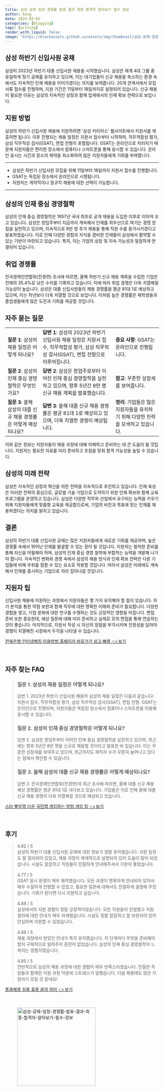 ```yaml
---
title: 삼성 공채 일정 경쟁률 발표 결과 최종 합격자 알아보기 필수 정보
author: bing
date: 2025-02-02
categories: [Blogging]
tags: [writing]
render_with_liquid: false
image: 'https://blackassets.github.io/assets/img/thumbnail/삼성-공채-일정-경쟁률-발표-결과-최종-합격자-알아보기-필수-정보.webp'
---
```



<h2 id='삼성_하반기_신입사원_공채'>삼성 하반기 신입사원 공채</h2>

<p>삼성이 2023년 하반기 대졸 신입사원 채용을 시작했습니다. 삼성은 재계 4대 그룹 중 유일하게 정기 공채를 유지하고 있으며, 이는 대기업들이 신규 채용을 축소하는 환경 속에서도 지속적인 인재 채용을 이어가겠다는 의지를 보여줍니다. 20개 관계사에서 모집 서류 접수를 진행하며, 지원 기간은 11일부터 18일까지로 설정되어 있습니다. 신규 채용이 필요한 이유는 삼성의 지속적인 성장과 함께 업계에서의 인재 확보 전략으로 보입니다.</p>

<h2 id='지원_방법'>지원 방법</h2>

<p>삼성의 하반기 신입사원 채용에 지원하려면 '삼성 커리어스' 웹사이트에서 지원서를 제출하면 됩니다. 이후 진행되는 채용 일정은 지원서 접수부터 시작하여, 직무적합성 평가, 삼성 직무적성 검사(GSAT), 면접 전형이 포함됩니다. GSAT는 온라인으로 치러지기 때문에 지원자들은 편리한 장소에서 컴퓨터나 스마트폰을 통해 응시할 수 있습니다. 온라인 응시는 시간과 장소의 제약을 최소화하여 많은 지원자들에게 기회를 부여합니다.</p>

<hr />

<ul>
    <li>삼성은 하반기 신입사원 모집을 위해 11일부터 18일까지 지원서 접수를 진행합니다.</li>
    <li>GSAT는 독립된 장소에서 온라인으로 시행됩니다.</li>
    <li>지원자는 계약직이나 정규직 채용에 대한 선택이 가능합니다.</li>
</ul>

<hr />

<h2 id='삼성의_인재_중심_경영철학'>삼성의 인재 중심 경영철학</h2>

<p>삼성의 인재 중심 경영철학은 1957년 국내 최초로 공개 채용을 도입한 이후로 이어져 오고 있습니다. 삼성은 창업주부터 지금까지 계속해서 인재를 최우선으로 여기는 경영 방침을 실천하고 있으며, 지속적으로 8만 명 추가 채용을 통해 직원 수를 증가시키겠다고 발표하였습니다. 이로 인해 다양한 경험과 지식을 겸비한 인재들이 삼성에서 활약할 수 있는 기반이 마련되고 있습니다. 특히, 이는 기업의 성장 및 지속 가능성과 밀접하게 연결되어 있습니다.</p>

<h2 id='취업_경쟁률'>취업 경쟁률</h2>

<p>전국경제인연합회(전경련) 조사에 따르면, 올해 하반기 신규 채용 계획을 수립한 기업은 전체의 35.4%로 낮은 수치를 기록하고 있습니다. 이에 따라 취업 경쟁은 더욱 치열해질 가능성이 높습니다. 삼성은 대졸 신입사원들의 채용 경쟁률을 평균 81대 1로 예상하고 있으며, 이는 작년보다 더욱 치열할 것으로 보입니다. 이처럼 높은 경쟁률은 재학생들과 졸업생들에게 많은 도전과 기회를 제공할 것입니다.</p>

<h2 id='자주_묻는_질문'>자주 묻는 질문</h2>

<table>
    <tr>
        <td><b>질문 1</b>: 삼성의 채용 일정은 어떻게 되나요?</td>
        <td><b>답변 1</b>: 삼성의 2023년 하반기 신입사원 채용 일정은 지원서 접수, 직무적합성 평가, 삼성 직무적성 검사(GSAT), 면접 전형으로 이루어집니다.</td>
        <td><b>중요 사항</b>: GSAT는 온라인으로 진행됩니다.</td>
    </tr>
    <tr>
        <td><b>질문 2</b>: 삼성의 인재 중심 경영철학은 무엇인가요?</td>
        <td><b>답변 2</b>: 삼성은 창업주로부터 이어진 인재 중심 경영철학을 실천하고 있으며, 향후 5년간 8만 명 신규 채용 계획을 발표했습니다.</td>
        <td><b>참고</b>: 꾸준한 성장세를 보여줍니다.</td>
    </tr>
    <tr>
        <td><b>질문 3</b>: 올해 삼성의 대졸 신규 채용 경쟁률은 어떻게 예상되나요?</td>
        <td><b>답변 3</b>: 올해 대졸 신규 채용 경쟁률은 평균 81대 1로 예상되고 있으며, 더욱 치열한 경쟁이 예상됩니다.</td>
        <td><b>정리</b>: 기업들은 많은 지원자들을 유치하기 위해 다양한 전략을 모색하고 있습니다.</td>
    </tr>
</table>

<p>이와 같은 정보는 지원자들이 채용 과정에 대해 이해하고 준비하는 데 큰 도움이 될 것입니다. 지원자는 필요한 자료를 미리 준비하고 초점을 맞춰 합격 가능성을 높일 수 있습니다.</p>

<h2 id='삼성의_미래_전략'>삼성의 미래 전략</h2>

<p>삼성은 지속적인 성장과 혁신을 위한 전략을 지속적으로 추진하고 있습니다. 인재 육성은 이러한 전략의 중심으로, 글로벌 기술 기업으로 도약하기 위한 인재 확보와 함께 교육 프로그램을 운영하고 있습니다. 삼성은 다양한 직무와 산업에서 요구되는 능력을 키우기 위해 지원자들에게 맞춤형 교육을 제공함으로써, 기업의 비전과 목표에 맞는 인재를 채용하겠다는 의지를 밝히고 있습니다.</p>

<h2 id='결론'>결론</h2>

<p>삼성의 하반기 대졸 신입사원 공채는 많은 지원자들에게 새로운 기회를 제공하며, 높은 경쟁률 속에서 뛰어난 인재를 발굴할 수 있는 장이 될 것입니다. 지원자는 철저한 준비를 통해 자신을 어필해야 하며, 삼성의 인재 중심 경영 철학에 부합하는 능력을 개발해 나가야 합니다. 지속적인 변화와 경쟁 속에서 삼성의 채용 방식과 인재 확보 전략은 다른 기업들에 비해 우위를 점할 수 있는 요소로 작용할 것입니다. 따라서 삼성은 미래에도 계속해서 인재를 중시하는 기업으로 자리 잡아나갈 것입니다.</p>

<h2 id='지원자_팁'>지원자 팁</h2>

<p>신입사원 채용에 지원하는 과정에서 지원자들은 몇 가지 유의해야 할 점이 있습니다. 자기 분석을 통한 약점 보완과 함께 직무에 대한 명확한 이해와 준비가 필요합니다. 다양한 경험을 쌓고, 기업 문화에 대한 연구를 수행하는 것도 긍정적인 영향을 미칩니다. 면접 준비 또한 중요한데, 예상 질문에 대해 미리 준비하고 실제로 모의 면접을 통해 연습하는 것이 좋습니다. 마지막으로, 지원서 작성 시 자신의 장점을 부각시키며 진정성을 담아야 경쟁이 치열해진 시장에서 두각을 나타낼 수 있습니다.</p>


<p><a class="click-button" title="전북은행 인터넷뱅킹 이용방법 홈페이지 바로가기 쉽고 빠름" href="https://blackassets.github.io/posts/%EC%A0%84%EB%B6%81%EC%9D%80%ED%96%89-%EC%9D%B8%ED%84%B0%EB%84%B7%EB%B1%85%ED%82%B9-%EC%9D%B4%EC%9A%A9%EB%B0%A9%EB%B2%95-%ED%99%88%ED%8E%98%EC%9D%B4%EC%A7%80-%EB%B0%94%EB%A1%9C%EA%B0%80%EA%B8%B0-%EC%89%BD%EA%B3%A0-%EB%B9%A0%EB%A6%84/" rel="dofollow">전북은행 인터넷뱅킹 이용방법 홈페이지 바로가기 쉽고 빠름 👈 보기</a></p><br>
<h2 id='자주_찾는_FAQ'>자주 찾는 FAQ</h2>
<div itemscope="" itemtype="https://schema.org/FAQPage">
<blockquote>
<div itemscope="" itemprop="mainEntity" itemtype="https://schema.org/Question">
<h3 itemprop="name">질문 1. 삼성의 채용 일정은 어떻게 되나요?</h3>
<div itemscope="" itemprop="acceptedAnswer" itemtype="https://schema.org/Answer">
<span itemprop="text">
<p>답변 1. 2023년 하반기 신입사원 채용의 삼성의 채용 일정은 다음과 같습니다: 지원서 접수, 직무적합성 평가, 삼성 직무적성 검사(GSAT), 면접 전형. GSAT는 온라인으로 진행되며, 지원자들은 독립된 장소에서 컴퓨터나 스마트폰을 이용해 응시할 수 있습니다.</p>
</span>
</div>
</div>
<div itemscope="" itemprop="mainEntity" itemtype="https://schema.org/Question">
<h3 itemprop="name">질문 2. 삼성의 인재 중심 경영철학은 어떻게 되나요?</h3>
<div itemscope="" itemprop="acceptedAnswer" itemtype="https://schema.org/Answer">
<span itemprop="text">
<p>답변 2. 삼성은 창업주부터 이어진 인재 중심 경영철학을 실천하고 있으며, 최근에는 향후 5년간 8만 명을 신규로 채용할 것이라고 발표한 바 있습니다. 이는 꾸준한 성장세를 보여주고 있으며, 최근까지도 재직자 수가 꾸준히 늘어나고 있다는 점에서 확인할 수 있습니다.</p>
</span>
</div>
</div>
<div itemscope="" itemprop="mainEntity" itemtype="https://schema.org/Question">
<h3 itemprop="name">질문 3. 올해 삼성의 대졸 신규 채용 경쟁률은 어떻게 예상되나요?</h3>
<div itemscope="" itemprop="acceptedAnswer" itemtype="https://schema.org/Answer">
<span itemprop="text">
<p>답변 3. 전국경제인연합회(전경련)의 최근 조사에 따르면, 올해 대졸 신규 채용 예상 경쟁률은 평균 81대 1로 내다보고 있습니다. 기업들은 이로 인해 올해 대졸 신규 채용 경쟁이 더욱 치열해질 것으로 예상되고 있습니다.</p>
</span>
</div>
</div>
</blockquote>
</div>
<p><a class="click-button" title="스타 빨무맵 다운 국민맵 게임하는 방법 게임 팁" href="https://blackassets.github.io/posts/%EC%8A%A4%ED%83%80-%EB%B9%A8%EB%AC%B4%EB%A7%B5-%EB%8B%A4%EC%9A%B4-%EA%B5%AD%EB%AF%BC%EB%A7%B5-%EA%B2%8C%EC%9E%84%ED%95%98%EB%8A%94-%EB%B0%A9%EB%B2%95-%EA%B2%8C%EC%9E%84-%ED%8C%81/" rel="dofollow">스타 빨무맵 다운 국민맵 게임하는 방법 게임 팁 👈 보기</a></p><br>
<h2 id='후기'>후기</h2>
<div itemscope itemtype="https://schema.org/Product">
  <blockquote>
  <div itemprop="review" itemscope itemtype="https://schema.org/Review">
      <div itemprop="reviewRating" itemscope itemtype="https://schema.org/Rating"> <span itemprop="ratingValue">4.82</span> / <span itemprop="bestRating">5</span> </div>
      <span itemprop="reviewBody">삼성의 하반기 대졸 신입사원 공채에 대한 정보가 정말 유익했습니다. 지원 일정도 잘 정리되어 있었고, 채용 과정이 체계적으로 설명되어 있어 도움이 많이 되었습니다. 시설도 깔끔하고 직원들이 친절하게 안내해주셔서 기분이 좋았습니다.</span>
  </div>
  <br>
  <div itemprop="review" itemscope itemtype="https://schema.org/Review">
      <div itemprop="reviewRating" itemscope itemtype="https://schema.org/Rating"> <span itemprop="ratingValue">4.77</span> / <span itemprop="bestRating">5</span> </div>
      <span itemprop="reviewBody">GSAT 응시 환경이 매우 쾌적했습니다. 모든 과정이 명확하게 안내되어 있어서 매우 수월하게 진행할 수 있었고, 필요한 질문에 대해서도 친절하게 설명해 주었습니다. 기회가 된다면 다시 지원하고 싶습니다.</span>
  </div>
  <br>
  <div itemprop="review" itemscope itemtype="https://schema.org/Review">
      <div itemprop="reviewRating" itemscope itemtype="https://schema.org/Rating"> <span itemprop="ratingValue">4.88</span> / <span itemprop="bestRating">5</span> </div>
      <span itemprop="reviewBody">삼성에서의 지원 경험이 정말 긍정적이었습니다. 모든 직원들이 친절했고 지원 절차에 대한 안내가 매우 자세했습니다. 시설도 정말 깔끔하고 잘 보완되어 있어 안심하며 지원할 수 있었습니다.</span>
  </div>
  <br>
  <div itemprop="review" itemscope itemtype="https://schema.org/Review">
      <div itemprop="reviewRating" itemscope itemtype="https://schema.org/Rating"> <span itemprop="ratingValue">4.86</span> / <span itemprop="bestRating">5</span> </div>
      <span itemprop="reviewBody">채용 과정에서 받았던 안내가 특히 유익했습니다. 각 단계마다 무엇을 준비해야 할지 구체적으로 알려주어 혼란이 없었습니다. 삼성의 인재 중심 경영철학이 느껴지는 경험이었습니다.</span>
  </div>
  <br>
  <div itemprop="review" itemscope itemtype="https://schema.org/Review">
      <div itemprop="reviewRating" itemscope itemtype="https://schema.org/Rating"> <span itemprop="ratingValue">4.85</span> / <span itemprop="bestRating">5</span> </div>
      <span itemprop="reviewBody">전반적으로 삼성의 채용 과정에 대한 경험이 매우 만족스러웠습니다. 친절한 직원들과 함께한 지원 과정 덕분에 스트레스가 덜했습니다. 다음 채용에도 많은 지원자가 모일 것 같네요!</span>
  </div>
  </blockquote>
</div>
<p><a class="click-button" title="똥꿈해몽 길몽 흉몽 꿈의 의미" href="https://blackassets.github.io/posts/%EB%98%A5%EA%BF%88%ED%95%B4%EB%AA%BD-%EA%B8%B8%EB%AA%BD-%ED%9D%89%EB%AA%BD-%EA%BF%88%EC%9D%98-%EC%9D%98%EB%AF%B8/" rel="dofollow">똥꿈해몽 길몽 흉몽 꿈의 의미 👈 보기</a></p><br>
<figure class="image"><img src="https://blackassets.github.io/assets/img/thumbnail/삼성-공채-일정-경쟁률-발표-결과-최종-합격자-알아보기-필수-정보.webp" alt="삼성-공채-일정-경쟁률-발표-결과-최종-합격자-알아보기-필수-정보" width="256" height="256"></figure>